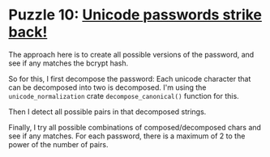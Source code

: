 # Puzzle 10: [Unicode passwords strike back!](https://i18n-puzzles.com/puzzle/10/)

The approach here is to create all possible versions of the password, and see if any matches the bcrypt hash.

So for this, I first decompose the password: Each unicode character that can be decomposed into two is decomposed. I'm using the `unicode_normalization` crate `decompose_canonical()` function for this.

Then I detect all possible pairs in that decomposed strings.

Finally, I try all possible combinations of composed/decomposed chars and see if any matches. For each password, there is a maximum of 2 to the power of the number of pairs.
